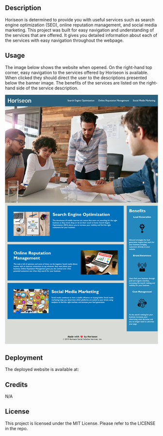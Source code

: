## <Horiseon-Marketing>

## Description
Horiseon is determined to provide you with useful services such as search engine optimization (SEO), online reputation management, and social media marketing. This project was built for easy navigation and understanding of the services that are offered. It gives you detailed information about each of the services with easy navigation throughout the webpage.

## Usage
The image below shows the website when opened. On the right-hand top corner, easy navigation to the services offered by Horiseon is available. When clicked they should direct the user to the descriptions presented below the banner image. The benefits of the services are listed on the right-hand side of the service description.

![Horiseon webpage screenshot displaying all of its contents](assets/images/screenshot.png)

## Deployment
The deployed website is available at:



## Credits
N/A

## License

This project is licensed under the MIT License. Please refer to the LICENSE in the repo.